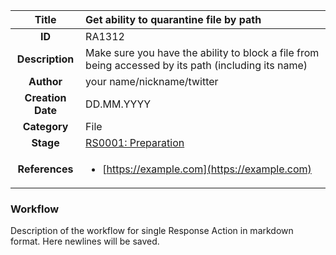 | Title                       | Get ability to quarantine file by path         |
|:---------------------------:|:--------------------|
| **ID**                      | RA1312            |
| **Description**             | Make sure you have the ability to block a file from being accessed by its path (including its name)   |
| **Author**                  | your name/nickname/twitter        |
| **Creation Date**           | DD.MM.YYYY |
| **Category**                | File      |
| **Stage**                   |[RS0001: Preparation](../Response_Stages/RS0001.md)| 
| **References** |<ul><li>[https://example.com](https://example.com)</li></ul>|

### Workflow

Description of the workflow for single Response Action in markdown format.
Here newlines will be saved.
